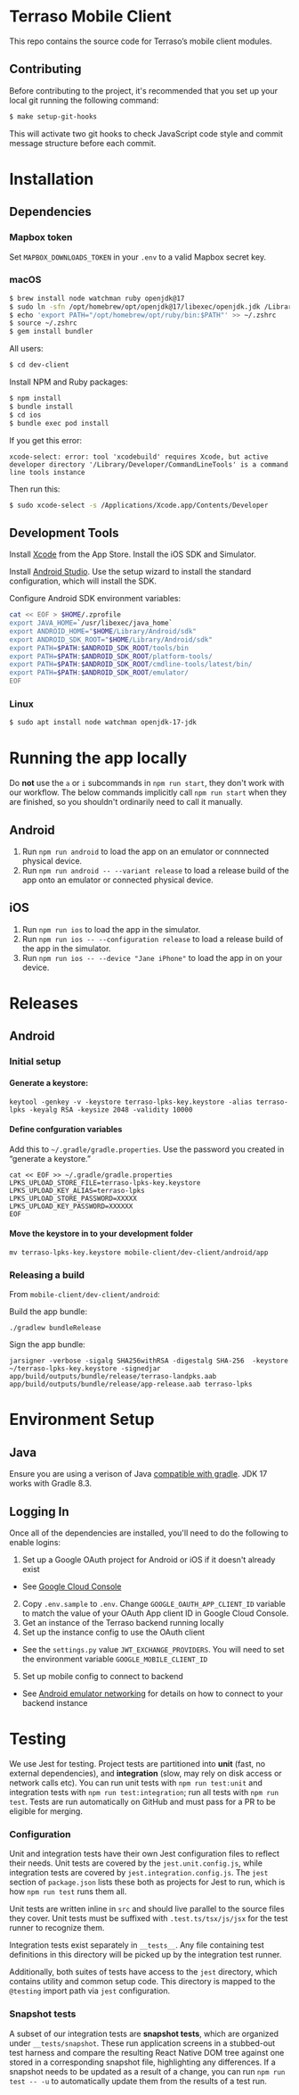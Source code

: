 # Terraso Mobile Client

This repo contains the source code for Terraso’s mobile client modules.

## Contributing

Before contributing to the project, it's recommended that you set up
your local git running the following command:

```sh
$ make setup-git-hooks
```

This will activate two git hooks to check JavaScript code
style and commit message structure before each commit.

# Installation

## Dependencies

### Mapbox token

Set `MAPBOX_DOWNLOADS_TOKEN` in your `.env` to a valid Mapbox secret key.

### macOS

```sh
$ brew install node watchman ruby openjdk@17
$ sudo ln -sfn /opt/homebrew/opt/openjdk@17/libexec/openjdk.jdk /Library/Java/JavaVirtualMachines/openjdk-17.jdk
$ echo 'export PATH="/opt/homebrew/opt/ruby/bin:$PATH"' >> ~/.zshrc
$ source ~/.zshrc
$ gem install bundler
```

All users:

```sh
$ cd dev-client
```

Install NPM and Ruby packages:

```sh
$ npm install
$ bundle install
$ cd ios
$ bundle exec pod install
```

If you get this error:
```
xcode-select: error: tool 'xcodebuild' requires Xcode, but active developer directory '/Library/Developer/CommandLineTools' is a command line tools instance
```

Then run this:
```sh
$ sudo xcode-select -s /Applications/Xcode.app/Contents/Developer
```

## Development Tools

Install [Xcode](https://apps.apple.com/us/app/xcode/id497799835?mt=12) from the App Store. Install the iOS SDK and Simulator.

Install [Android Studio](https://developer.android.com/studio). Use the setup wizard to install the standard configuration, which will install the SDK.

Configure Android SDK environment variables:

```sh
cat << EOF > $HOME/.zprofile
export JAVA_HOME=`/usr/libexec/java_home`
export ANDROID_HOME="$HOME/Library/Android/sdk"
export ANDROID_SDK_ROOT="$HOME/Library/Android/sdk"
export PATH=$PATH:$ANDROID_SDK_ROOT/tools/bin
export PATH=$PATH:$ANDROID_SDK_ROOT/platform-tools/
export PATH=$PATH:$ANDROID_SDK_ROOT/cmdline-tools/latest/bin/
export PATH=$PATH:$ANDROID_SDK_ROOT/emulator/
EOF
```

### Linux

```sh
$ sudo apt install node watchman openjdk-17-jdk
```

# Running the app locally

Do **not** use the `a` or `i` subcommands in `npm run start`, they don't work with our workflow.
The below commands implicitly call `npm run start` when they are finished, so you shouldn't ordinarily
need to call it manually.

## Android
1. Run `npm run android` to load the app on an emulator or connnected physical device.
2. Run `npm run android -- --variant release` to load a release build of the app onto an emulator or connected physical device.

## iOS

1. Run `npm run ios` to load the app in the simulator.
2. Run `npm run ios -- --configuration release` to load a release build of the app in the simulator.
3. Run `npm run ios -- --device "Jane iPhone"` to load the app in on your device.

# Releases

## Android

### Initial setup

#### Generate a keystore:
```
keytool -genkey -v -keystore terraso-lpks-key.keystore -alias terraso-lpks -keyalg RSA -keysize 2048 -validity 10000
```

#### Define confguration variables

Add this to `~/.gradle/gradle.properties`. Use the password you created in “generate a keystore.”
```
cat << EOF >> ~/.gradle/gradle.properties
LPKS_UPLOAD_STORE_FILE=terraso-lpks-key.keystore
LPKS_UPLOAD_KEY_ALIAS=terraso-lpks
LPKS_UPLOAD_STORE_PASSWORD=XXXXX
LPKS_UPLOAD_KEY_PASSWORD=XXXXXX
EOF
```

#### Move the keystore in to your development folder
```
mv terraso-lpks-key.keystore mobile-client/dev-client/android/app
```

### Releasing a build

From `mobile-client/dev-client/android`:

Build the app bundle:
```
./gradlew bundleRelease
```

Sign the app bundle:

```
jarsigner -verbose -sigalg SHA256withRSA -digestalg SHA-256  -keystore ~/terraso-lpks-key.keystore -signedjar app/build/outputs/bundle/release/terraso-landpks.aab  app/build/outputs/bundle/release/app-release.aab terraso-lpks
```

# Environment Setup

## Java

Ensure you are using a verison of Java [compatible with gradle](https://docs.gradle.org/current/userguide/compatibility.html). JDK 17 works with Gradle 8.3.

## Logging In

Once all of the dependencies are installed, you'll need to do the following to enable logins:

1. Set up a Google OAuth project for Android or iOS if it doesn't already exist
- See [Google Cloud Console](https://console.cloud.google.com/)
2. Copy `.env.sample` to `.env`. Change `GOOGLE_OAUTH_APP_CLIENT_ID` variable to match the value of your OAuth App client ID in Google Cloud Console.
3. Get an instance of the Terraso backend running locally
4. Set up the instance config to use the OAuth client
- See the `settings.py` value `JWT_EXCHANGE_PROVIDERS`. You will need to set the environment variable `GOOGLE_MOBILE_CLIENT_ID`
5. Set up mobile config to connect to backend
- See [Android emulator networking](https://developer.android.com/studio/run/emulator-networking.html) for details on how to connect to your backend instance

# Testing

We use Jest for testing. Project tests are partitioned into **unit** (fast, no external dependencies), and **integration** (slow, may rely on disk access or network calls etc). You can run unit tests with `npm run test:unit` and integration tests with `npm run test:integration`; run all tests with `npm run test`. Tests are run automatically on GitHub and must pass for a PR to be eligible for merging.

### Configuration

Unit and integration tests have their own Jest configuration files to reflect their needs. Unit tests are covered by the `jest.unit.config.js`, while integration tests are covered by `jest.integration.config.js`. The `jest` section of `package.json` lists these both as projects for Jest to run, which is how `npm run test` runs them all.

Unit tests are written inline in `src` and should live parallel to the source files they cover. Unit tests must be suffixed with `.test.ts/tsx/js/jsx` for the test runner to recognize them.

Integration tests exist separately in `__tests__`. Any file containing test definitions in this directory will be picked up by the integration test runner.

Additionally, both suites of tests have access to the `jest` directory, which contains utility and common setup code. This directory is mapped to the `@testing` import path via `jest` configuration.

### Snapshot tests

A subset of our integration tests are **snapshot tests**, which are organized under `__tests/snapshot`. These run application screens in a stubbed-out test harness and compare the resulting React Native DOM tree against one stored in a corresponding snapshot file, highlighting any differences. If a snapshot needs to be updated as a result of a change, you can run `npm run test -- -u` to automatically update them from the results of a test run.